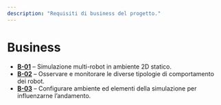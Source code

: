 ```yaml
---
description: "Requisiti di business del progetto."
---
```


# Business

- **[B-01](/docs)** – Simulazione multi-robot in ambiente 2D statico.
- **[B-02](/docs)** – Osservare e monitorare le diverse tipologie di comportamento dei robot.
- **[B-03](/docs)** – Configurare ambiente ed elementi della simulazione per influenzarne l’andamento.